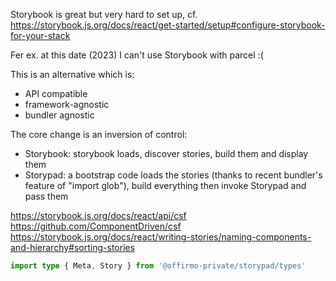 
Storybook is great but very hard to set up, cf. https://storybook.js.org/docs/react/get-started/setup#configure-storybook-for-your-stack

Fer ex. at this date (2023) I can't use Storybook with parcel :(

This is an alternative which is:
- API compatible
- framework-agnostic
- bundler agnostic

The core change is an inversion of control:
- Storybook: storybook loads, discover stories, build them and display them
- Storypad: a bootstrap code loads the stories (thanks to recent bundler's feature of "import glob"), build everything then invoke Storypad and pass them


https://storybook.js.org/docs/react/api/csf
https://github.com/ComponentDriven/csf
https://storybook.js.org/docs/react/writing-stories/naming-components-and-hierarchy#sorting-stories


```ts
import type { Meta, Story } from '@offirmo-private/storypad/types'
```
